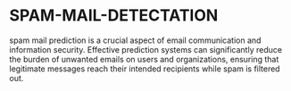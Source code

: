 # SPAM-MAIL-DETECTATION
spam mail prediction is a crucial aspect of email communication and information security. Effective prediction systems can significantly reduce the burden of unwanted emails on users and organizations, ensuring that legitimate messages reach their intended recipients while spam is filtered out.
